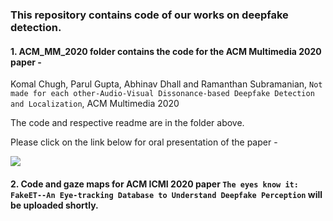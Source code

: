 ### This repository contains code of our works on deepfake detection.

#### 1. ACM_MM_2020 folder contains the code for the ACM Multimedia 2020 paper - 
Komal Chugh, Parul Gupta, Abhinav Dhall and Ramanthan Subramanian, `Not made for each other-Audio-Visual Dissonance-based Deepfake Detection and Localization`, ACM Multimedia 2020

The code and respective readme are in the folder above.

Please click on the link below for oral presentation of the paper - 

[![](http://img.youtube.com/vi/rtjPoFGESFY/0.jpg)](http://www.youtube.com/watch?v=rtjPoFGESFY "")

#### 2. Code and gaze maps for ACM ICMI 2020 paper `The eyes know it: FakeET--An Eye-tracking Database to Understand Deepfake Perception` will be uploaded shortly. 
